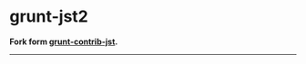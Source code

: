 # grunt-jst2

**Fork form [grunt-contrib-jst](https://github.com/gruntjs/grunt-contrib-jst).**

---
